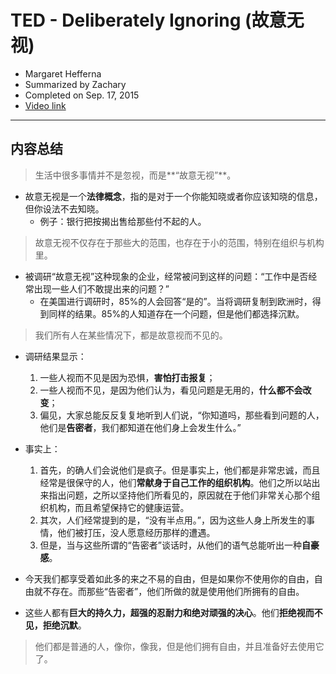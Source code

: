# TED - Deliberately Ignoring (故意无视)    

- Margaret Hefferna     
- Summarized by Zachary 
- Completed on Sep. 17, 2015
- [Video link](http://v.youku.com/v_show/id_XNzkzODMwNTQ4.html?from=s1.8-1-1.2#paction)

--- 

## 内容总结     

> 生活中很多事情并不是忽视，而是**“故意无视”**。    

- 故意无视是一个**法律概念**，指的是对于一个你能知晓或者你应该知晓的信息，但你设法不去知晓。       
    - 例子：银行把按揭出售给那些付不起的人。       


> 故意无视不仅存在于那些大的范围，也存在于小的范围，特别在组织与机构里。   
    
- 被调研“故意无视”这种现象的企业，经常被问到这样的问题：“工作中是否经常出现一些人们不敢提出来的问题？”  
    - 在美国进行调研时，85%的人会回答“是的”。当将调研复制到欧洲时，得到同样的结果。85%的人知道存在一个问题，但是他们都选择沉默。  

> 我们所有人在某些情况下，都是故意视而不见的。        
    
- 调研结果显示：
    1. 一些人视而不见是因为恐惧，**害怕打击报复**；   
    2. 一些人视而不见，是因为他们认为，看见问题是无用的，**什么都不会改变**；
    3. 偏见，大家总能反反复复地听到人们说，“你知道吗，那些看到问题的人，他们是**告密者**，我们都知道在他们身上会发生什么。”      
- 事实上： 
    1. 首先，的确人们会说他们是疯子。但是事实上，他们都是非常忠诚，而且经常是很保守的人，他们**常献身于自己工作的组织机构**。他们之所以站出来指出问题，之所以坚持他们所看见的，原因就在于他们非常关心那个组织机构，而且希望保持它的健康运营。   
    2. 其次，人们经常提到的是，“没有半点用。”，因为这些人身上所发生的事情，他们被打压，没人愿意经历那样的遭遇。 
    3. 但是，当与这些所谓的“告密者”谈话时，从他们的语气总能听出一种**自豪感**。    

- 今天我们都享受着如此多的来之不易的自由，但是如果你不使用你的自由，自由就不存在。而那些“告密者”，他们所做的就是使用他们所拥有的自由。   
- 这些人都有**巨大的持久力，超强的忍耐力和绝对顽强的决心**。他们**拒绝视而不见，拒绝沉默**。

> 他们都是普通的人，像你，像我，但是他们拥有自由，并且准备好去使用它了。

